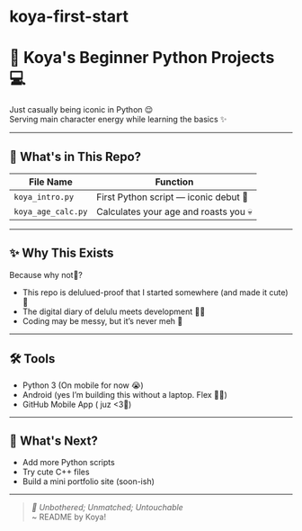 # koya-first-start
# 🎀 Koya's Beginner Python Projects 💻

Just casually being iconic in Python 😌  
Serving main character energy while learning the basics ✨

---

## 📂 What's in This Repo?

| File Name             | Function                           |
|-----------------------|------------------------------------|
| `koya_intro.py`       | First Python script — iconic debut 👑 |
| `koya_age_calc.py`    | Calculates your age and roasts you 💀 |

---

## ✨ Why This Exists

Because why not🗿?  
- This repo is delulued-proof that I started somewhere (and made it cute)🔏  
- The digital diary of delulu meets development 👩‍💻  
- Coding may be messy, but it’s never meh 💅

---

## 🛠️ Tools

- Python 3 (On mobile for now 😭)
- Android (yes I’m building this without a laptop. Flex 💁‍♀️)
- GitHub Mobile App ( juz <3🎀)

---

## 🔮 What's Next?

- Add more Python scripts
- Try cute C++ files
- Build a mini portfolio site (soon-ish)

---

> *💅 Unbothered; Unmatched; Untouchable*  
> ~ README by Koya!
